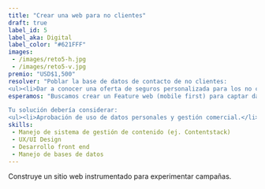 ```yaml
---
title: "Crear una web para no clientes"
draft: true
label_id: 5
label_aka: Digital
label_color: "#621FFF"
images:
 - /images/reto5-h.jpg
 - /images/reto5-v.jpg
premio: "USD$1,500"
resolver: "Poblar la base de datos de contacto de no clientes: 
<ul><li>Dar a conocer una oferta de seguros personalizada para los no clientes.</li><li>Apalancarnos de campañas de marca.</li></ul>"
esperamos: "Buscamos crear un Feature web (mobile first) para captar datos de contacto con validación para asegurar que sean correctos. Queremos ideas que vayan más allá de la captura de datos común.<br>

Tu solución debería considerar:
<ul><li>Aprobación de uso de datos personales y gestión comercial.</li><li>Validación de políticas de Ciberseguridad.</li></ul>"
skills:
 - Manejo de sistema de gestión de contenido (ej. Contentstack)
 - UX/UI Design
 - Desarrollo front end
 - Manejo de bases de datos
---
```


Construye un sitio web instrumentado para experimentar campañas.<br><br>
